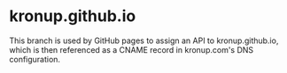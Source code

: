 # kronup.github.io

This branch is used by GitHub pages to assign an API to kronup.github.io, which is then referenced as a CNAME record in kronup.com's DNS configuration.
